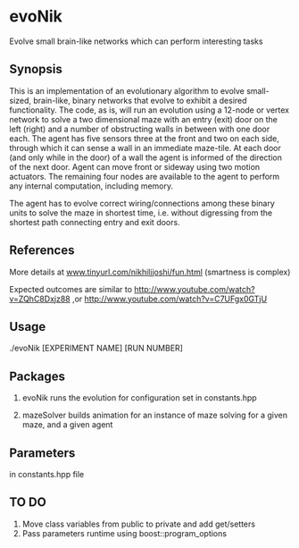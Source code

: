 # evoNik

Evolve small brain-like networks which can perform interesting tasks

## Synopsis

This is an implementation of an evolutionary algorithm to evolve small-sized, 
brain-like, binary networks that evolve to exhibit a desired functionality. The 
code, as is, will run an evolution using a 12-node or vertex network to solve 
a two dimensional maze with an entry (exit) door on the left (right) and a 
number of obstructing walls in between with one door each. The agent has five 
sensors three at the front and two on each side, through which it can sense a 
wall in an immediate maze-tile. At each door (and only while in the door) of 
a wall the agent is informed of the direction of the next door. Agent can move 
front or sideway using two motion actuators. The remaining four nodes are 
available to the agent to perform any internal computation, including memory.

The agent has to evolve correct wiring/connections among these binary units to 
solve the maze in shortest time, i.e. without digressing from the shortest 
path connecting entry and exit doors.

## References

More details at www.tinyurl.com/nikhiljjoshi/fun.html (smartness is complex)

Expected outcomes are similar to 
http://www.youtube.com/watch?v=ZQhC8Dxjz88 ,or
http://www.youtube.com/watch?v=C7UFgx0GTjU
 

## Usage

./evoNik [EXPERIMENT NAME] [RUN NUMBER]

## Packages

1. evoNik 
runs the evolution for configuration set in constants.hpp

2. mazeSolver 
builds animation for an instance of maze solving for a given maze, and a given 
agent


## Parameters

in constants.hpp file


## TO DO
1. Move class variables from public to private and add get/setters
1. Pass parameters runtime using boost::program_options
